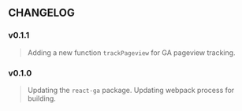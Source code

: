 ## CHANGELOG

### v0.1.1
> Adding a new function `trackPageview` for GA pageview tracking.

### v0.1.0
> Updating the `react-ga` package.
> Updating webpack process for building.
